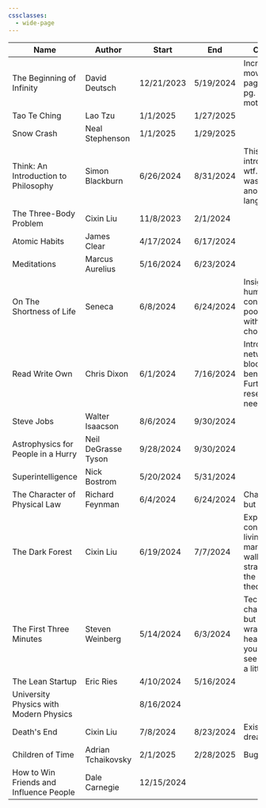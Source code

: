 ```yaml
---
cssclasses:
  - wide-page
---
```


| Name                                    | Author              | Start      | End       | Comment                                                                                               | ISBN          | Img                                                                                                                     |
| --------------------------------------- | ------------------- | ---------- | --------- | ----------------------------------------------------------------------------------------------------- | ------------- | ----------------------------------------------------------------------------------------------------------------------- |
| The Beginning of Infinity               | David Deutsch       | 12/21/2023 | 5/19/2024 | Incredibly moving last page. Reading pg. 459 for motivation.                                          | 9781101549827 | [IMG](https://images-na.ssl-images-amazon.com/images/S/compressed.photo.goodreads.com/books/1311705051i/10483171.jpg)  |
| Tao Te Ching                            | Lao Tzu             | 1/1/2025   | 1/27/2025 |                                                                                                       | 9780060812454 |                                                                                                                         |
| Snow Crash                              | Neal Stephenson     | 1/1/2025   | 1/29/2025 |                                                                                                       | 0553380958    |                                                                                                                         |
| Think: An Introduction to Philosophy    | Simon Blackburn     | 6/26/2024  | 8/31/2024 | This shit is an introduction? wtf. I thought I was reading another language!                          | 9780192854254 |                                                                                                                         |
| The Three-Body Problem                  | Cixin Liu           | 11/8/2023  | 2/1/2024  |                                                                                                       | 9781466853447 | [IMG](https://images-na.ssl-images-amazon.com/images/S/compressed.photo.goodreads.com/books/1415428227i/20518872.jpg)  |
| Atomic Habits                           | James Clear         | 4/17/2024  | 6/17/2024 |                                                                                                       | 9780735211292 |                                                                                                                         |
| Meditations                             | Marcus Aurelius     | 5/16/2024  | 6/23/2024 |                                                                                                       | 9780140449334 |                                                                                                                         |
| On The Shortness of Life                | Seneca              | 6/8/2024   | 6/24/2024 | Insights on human nature, contrasting poor habits with better life choices.                           | 9781365110467 | [IMG](https://images-na.ssl-images-amazon.com/images/S/compressed.photo.goodreads.com/books/1619107079i/97412.jpg)     |
| Read Write Own                          | Chris Dixon         | 6/1/2024   | 7/16/2024 | Introduction to networks and blockchain benefits. Further research needed.                            | 9780593731406 | [IMG](https://images-na.ssl-images-amazon.com/images/S/compressed.photo.goodreads.com/books/1687141213i/178628338.jpg) |
| Steve Jobs                              | Walter Isaacson     | 8/6/2024   | 9/30/2024 |                                                                                                       | 9781451648539 |                                                                                                                         |
| Astrophysics for People in a Hurry      | Neil DeGrasse Tyson | 9/28/2024  | 9/30/2024 |                                                                                                       | 0393609391    | [IMG](https://images-na.ssl-images-amazon.com/images/S/compressed.photo.goodreads.com/books/1562761669i/32191710.jpg)  |
| Superintelligence                       | Nick Bostrom        | 5/20/2024  | 5/31/2024 |                                                                                                       | 9780198739838 |                                                                                                                         |
| The Character of Physical Law           | Richard Feynman     | 6/4/2024   | 6/24/2024 | Challenging but rewarding.                                                                            | 9780262560030 |                                                                                                                         |
| The Dark Forest                         | Cixin Liu           | 6/19/2024  | 7/7/2024  | Explores concepts like living manifestations, wallfacer strategies, and the dark forest theory.       | 9780765386694 |                                                                                                                         |
| The First Three Minutes                 | Steven Weinberg     | 5/14/2024  | 6/3/2024  | Technically challenging, but once you wrap your head around it your world seems to grow a little bit. | 9780465024377 |                                                                                                                         |
| The Lean Startup                        | Eric Ries           | 4/10/2024  | 5/16/2024 |                                                                                                       | 9780307887894 |                                                                                                                         |
| University Physics with Modern Physics  |                     | 8/16/2024  |           |                                                                                                       | 9780135159552 |                                                                                                                         |
| Death's End                             | Cixin Liu           | 7/8/2024   | 8/23/2024 | Existential dread.                                                                                    | 9780765377104 |                                                                                                                         |
| Children of Time                        | Adrian Tchaikovsky  | 2/1/2025   | 2/28/2025 | Bugs so cool.                                                                                         | 0316452505    |                                                                                                                         |
| How to Win Friends and Influence People | Dale Carnegie       | 12/15/2024 |           |                                                                                                       | 9780671027032 |                                                                                                                         |
